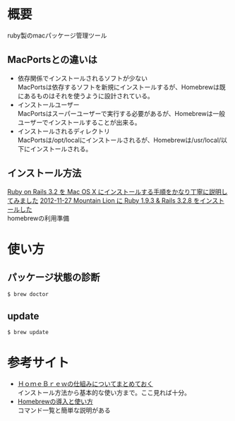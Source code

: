 # 概要
ruby製のmacパッケージ管理ツール
## MacPortsとの違いは
* 依存関係でインストールされるソフトが少ない  
MacPortsは依存するソフトを新規にインストールするが、Homebrewは既にあるものはそれを使うように設計されている。
* インストールユーザー  
MacPortsはスーパーユーザーで実行する必要があるが、Homebrewは一般ユーザーでインストールすることが出来る。
* インストールされるディレクトリ  
MacPortsは/opt/localにインストールされるが、Homebrewは/usr/local/以下にインストールされる。

## インストール方法
[Ruby on Rails 3.2 を Mac OS X にインストールする手順をかなり丁寧に説明してみました](http://www.oiax.jp/rails/zakkan/rails_3_1_installation_on_macosx.html)
[2012-11-27 Mountain Lion に Ruby 1.9.3 & Rails 3.2.8 をインストールした](http://d.hatena.ne.jp/ke-16/20121127)  
homebrewの利用準備

# 使い方
## パッケージ状態の診断
```bash
$ brew doctor
```
## update  
```bash
$ brew update
```
# 参考サイト  
* [ＨｏｍｅＢｒｅｗの仕組みについてまとめておく](http://takuya-1st.hatenablog.jp/entry/20111224/1324750111)  
インストール方法から基本的な使い方まで。ここ見れば十分。
* [Homebrewの導入と使い方](http://tech.caph.jp/2011/04/06/homebrew%E3%81%AE%E5%B0%8E%E5%85%A5%E3%81%A8%E4%BD%BF%E3%81%84%E6%96%B9/)  
コマンド一覧と簡単な説明がある

